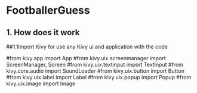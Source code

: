 # FootballerGuess

## 1. How does it work

##1.1Import Kivy for use any Kivy ui and application with the code

#from kivy.app import App
#from kivy.uix.screenmanager import ScreenManager, Screen
#from kivy.uix.textinput import TextInput
#from kivy.core.audio import SoundLoader
#from kivy.uix.button import Button
#from kivy.uix.label import Label
#from kivy.uix.popup import Popup
#from kivy.uix.image import Image
